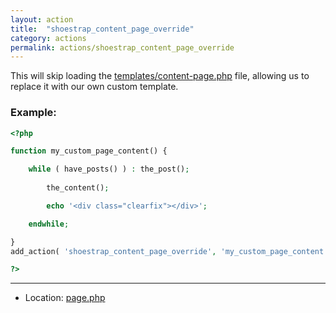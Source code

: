 ```yaml
---
layout: action
title:  "shoestrap_content_page_override"
category: actions
permalink: actions/shoestrap_content_page_override
---
```


This will skip loading the [templates/content-page.php](https://github.com/shoestrap/shoestrap/blob/master/templates/content-page.php) file, allowing us to replace it with our own custom template.

### Example:

```php
<?php

function my_custom_page_content() {

	while ( have_posts() ) : the_post();
		
		the_content();

		echo '<div class="clearfix"></div>';

	endwhile;

}
add_action( 'shoestrap_content_page_override', 'my_custom_page_content' );

?>
```

<hr>

* Location: [page.php](https://github.com/shoestrap/shoestrap/blob/master/page.php)